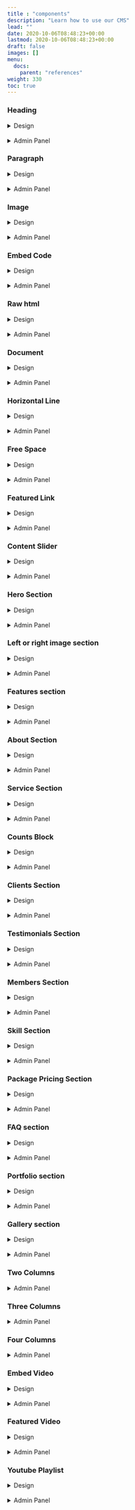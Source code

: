 ```yaml
---
title : "components"
description: "Learn how to use our CMS"
lead: ""
date: 2020-10-06T08:48:23+00:00
lastmod: 2020-10-06T08:48:23+00:00
draft: false
images: []
menu:
  docs:
    parent: "references"
weight: 330
toc: true
---
```


### Heading
<details>
  <summary>Design</summary>
  <br>
  <img src="/img/component-design/block-designs-heading.png">
</details>
<br>
<details>
  <summary>Admin Panel</summary>
  <br>
  <img src="/img/component-admin/docs-heading.png">
  <br>
</details>

### Paragraph

<details>
  <summary>Design</summary>
  <br>
  <img src="/img/component-design/block-designs-paragraph.png">
</details>
<br>
<details>
  <summary>Admin Panel</summary>
  <br>
  <img src="/img/component-admin/docs-paragraph.png">
</details>


### Image

<details>
  <summary>Design</summary>
  <br>
  <img src="/img/component-design/block-designs-image.png">
</details>
<br>
<details>
  <summary>Admin Panel</summary>
  <br>
  <img src="/img/component-admin/docs-image.png">
</details>

### Embed Code

<details>
  <summary>Design</summary>
  <br>
  <img src="/img/component-design/block-designs-embed-code.png">
</details>
<br>
<details>
  <summary>Admin Panel</summary>
  <br>
  <img src="/img/component-admin/docs-embed-code.png">
</details>


### Raw html

<details>
  <summary>Design</summary>
  <br>
  <img src="/img/component-design/block-designs-raw-html.png">
</details>
<br>
<details>
  <summary>Admin Panel</summary>
  <br>
  <img src="/img/component-admin/docs-raw-html.png">
</details>


### Document

<details>
  <summary>Design</summary>
  <br>
  <img src="/img/component-design/block-designs-document.png">
</details>
<br>
<details>
  <summary>Admin Panel</summary>
  <br>
  <img src="/img/component-admin/docs-document.png">
</details>



### Horizontal Line

<details>
  <summary>Design</summary>
  <br>
  <img src="/img/component-design/block-designs-horizontal-line.png">
</details>
<br>
<details>
  <summary>Admin Panel</summary>
  <br>
  <img src="/img/component-admin/docs-horizontal-line.png">
</details>


### Free Space

<details>
  <summary>Design</summary>
  <br>
  <img src="/img/component-design/block-designs-free-space.png">
</details>
<br>
<details>
  <summary>Admin Panel</summary>
  <br>
  <img src="/img/component-admin/docs-free-space.png">
</details>

### Featured Link

<details>
  <summary>Design</summary>
  <br>
  <img src="/img/component-design/block-designs-featured-link.png">
</details>
<br>
<details>
  <summary>Admin Panel</summary>
  <br>
  <img src="/img/component-admin/docs-featured-link.png">
</details>


### Content Slider

<details>
  <summary>Design</summary>
  <br>
  <img src="/img/component-design/block-designs-content-slider.png">
</details>
<br>
<details>
  <summary>Admin Panel</summary>
  <br>
  <img src="/img/component-admin/docs-content-slider.png">
</details>

### Hero Section

<details>
  <summary>Design</summary>
  <br>
  <img src="/img/component-design/block-designs-hero-section.png">
</details>
<br>
<details>
  <summary>Admin Panel</summary>
  <br>
  <img src="/img/component-admin/docs-hero.png">
</details>


### Left or right image section

<details>
  <summary>Design</summary>
  <br>
  <img src="/img/component-design/block-designs-left-or-right-image-section.png">
</details>
<br>
<details>
  <summary>Admin Panel</summary>
  <br>
  <img src="/img/component-admin/docs-left-or-right-image.png">
</details>

### Features section

<details>
  <summary>Design</summary>
  <br>
  <img src="/img/component-design/block-designs-features-section.png">
</details>
<br>
<details>
  <summary>Admin Panel</summary>
  <br>
  <img src="/img/component-admin/docs-fetures-section.png">
</details>

### About Section

<details>
  <summary>Design</summary>
  <br>
  <img src="/img/component-design/block-designs-about-section.png">
</details>
<br>
<details>
  <summary>Admin Panel</summary>
  <br>
  <img src="/img/component-admin/docs-about.png">
</details>



### Service Section

<details>
  <summary>Design</summary>
  <br>
  <img src="/img/component-design/block-designs-service-section.png">
</details>
<br>
<details>
  <summary>Admin Panel</summary>
  <br>
  <img src="/img/component-admin/docs-service-section.png">
</details>

### Counts Block

<details>
  <summary>Design</summary>
  <br>
  <img src="/img/component-design/block-designs-counts-block.png">
</details>
<br>
<details>
  <summary>Admin Panel</summary>
  <br>
  <img src="/img/component-admin/docs-counts.png">
</details>


### Clients Section

<details>
  <summary>Design</summary>
  <br>
  <img src="/img/component-design/block-designs-clients-section.png">
</details>
<br>
<details>
  <summary>Admin Panel</summary>
  <br>
  <img src="/img/component-admin/docs-clients.png">
</details>


### Testimonials Section


<details>
  <summary>Design</summary>
  <br>
  <img src="/img/component-design/block-designs-testimonials-section.png">
</details>
<br>
<details>
  <summary>Admin Panel</summary>
  <br>
  <img src="/img/component-admin/docs-testimonials.png">
</details>


### Members Section

<details>
  <summary>Design</summary>
  <br>
  <img src="/img/component-design/block-designs-members-section.png">
</details>
<br>
<details>
  <summary>Admin Panel</summary>
  <br>
  <img src="/img/component-admin/docs-members.png">
</details>



### Skill Section

<details>
  <summary>Design</summary>
  <br>
  <img src="/img/component-design/block-designs-skill-section.png">
</details>
<br>
<details>
  <summary>Admin Panel</summary>
  <br>
  <img src="/img/component-admin/docs-skill.png">
  <br>
  <img src="/img/component-admin/docs-skill-inner.png">
</details>


### Package Pricing Section

<details>
  <summary>Design</summary>
  <br>
  <img src="/img/component-design/block-designs-package-pricing.png">
</details>
<br>
<details>
  <summary>Admin Panel</summary>
  <br>
  <img src="/img/component-admin/docs-package-pricing.png">
</details>


### FAQ section

<details>
  <summary>Design</summary>
  <br>
  <img src="/img/component-design/block-designs-faq-section.png">
</details>
<br>

<details>
  <summary>Admin Panel</summary>
  <br>
  <img src="/img/component-admin/docs-faq.png">
</details>



### Portfolio section

<details>
  <summary>Design</summary>
  <br>
  <img src="/img/component-design/block-designs-portfolio-section.png">
</details>
<br>
<details>
  <summary>Admin Panel</summary>
  <br>
  <img src="/img/component-admin/docs-portfolio.png">
</details>


### Gallery section

<details>
  <summary>Design</summary>
  <br>
  <img src="/img/component-design/block-designs-gallery-section.png">
</details>
<br>
<details>
  <summary>Admin Panel</summary>
  <br>
  <img src="/img/component-admin/docs-gallery.png">
</details>


### Two Columns


<details>
  <summary>Admin Panel</summary>
  <br>
  <img src="/img/component-admin/docs-two-columns.png">
</details>


### Three Columns


<details>
  <summary>Admin Panel</summary>
  <br>
  <img src="/img/component-admin/docs-three-columns.png">
</details>


### Four Columns


<details>
  <summary>Admin Panel</summary>
  <br>
  <img src="/img/component-admin/docs-four-columns.png">
</details>

### Embed Video

<details>
  <summary>Design</summary>
  <br>
  <img src="/img/component-design/block-designs-embed-video.png">
</details>
<br>
<details>
  <summary>Admin Panel</summary>
  <br>
  <img src="/img/component-admin/docs-embed-video.png">
</details>



[//]: # (### Featured Post)

[//]: # (<details>)
[//]: # (  <summary>Admin Panel</summary>)
[//]: # (  <br>)
[//]: # (  <img src="/img/component-admin/docs-featured-post.png">)
[//]: # (</details>)


### Featured Video

<details>
  <summary>Design</summary>
  <br>
  <img src="/img/component-design/block-designs-featured-video.png">
</details>
<br>
<details>
  <summary>Admin Panel</summary>
  <br>
  <img src="/img/component-admin/docs-featured-video.png">
</details>


### Youtube Playlist

<details>
  <summary>Design</summary>
  <br>
  <img src="/img/component-design/block-designs-youtube-playlist.png">
</details>
<br>
<details>
  <summary>Admin Panel</summary>
  <br>
  <img src="/img/component-admin/docs-youtube-playlist.png">
</details>


[//]: # (### Render blog posts)

[//]: # (<details>)
[//]: # (  <summary>Admin Panel</summary>)
[//]: # (  <br>)
[//]: # (  <img src="/img/component-admin/docs-render-blog-posts.png">)
[//]: # (</details>)
